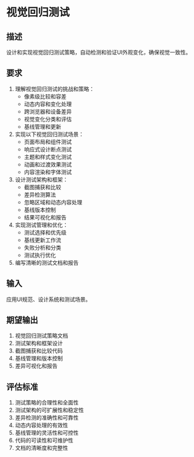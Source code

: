 # 视觉回归测试

## 描述
设计和实现视觉回归测试策略，自动检测和验证UI外观变化，确保视觉一致性。

## 要求
1. 理解视觉回归测试的挑战和策略：
   - 像素级比较和容差
   - 动态内容和变化处理
   - 跨浏览器和设备差异
   - 视觉变化分类和评估
   - 基线管理和更新
2. 实现以下视觉回归测试场景：
   - 页面布局和组件测试
   - 响应式设计断点测试
   - 主题和样式变化测试
   - 动画和过渡效果测试
   - 内容渲染和字体测试
3. 设计测试架构和框架：
   - 截图捕获和比较
   - 差异检测算法
   - 忽略区域和动态内容处理
   - 基线版本控制
   - 结果可视化和报告
4. 实现测试管理和优化：
   - 测试选择和优先级
   - 基线更新工作流
   - 失败分析和分类
   - 测试执行优化
5. 编写清晰的测试文档和报告

## 输入
应用UI规范、设计系统和测试场景。

## 期望输出
1. 视觉回归测试策略文档
2. 测试架构和框架设计
3. 截图捕获和比较代码
4. 基线管理和版本控制
5. 差异可视化和报告

## 评估标准
1. 测试策略的合理性和全面性
2. 测试架构的可扩展性和稳定性
3. 差异检测的准确性和可靠性
4. 动态内容处理的有效性
5. 基线管理的灵活性和可控性
6. 代码的可读性和可维护性
7. 文档的清晰度和完整性